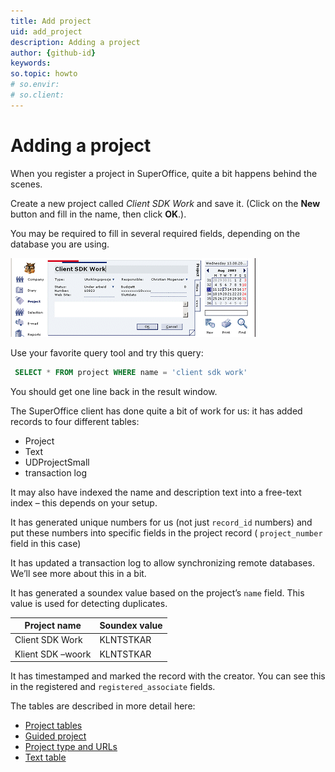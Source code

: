 ```yaml
---
title: Add project
uid: add_project
description: Adding a project
author: {github-id}
keywords:
so.topic: howto
# so.envir:
# so.client:
---
```


# Adding a project

When you register a project in SuperOffice, quite a bit happens behind the scenes.

Create a new project called *Client SDK Work* and save it. (Click on the **New** button and fill in the name, then click **OK**.).

You may be required to fill in several required fields, depending on the database you are using.

![Registering a new Project][img1]

Use your favorite query tool and try this query:

```SQL
 SELECT * FROM project WHERE name = 'client sdk work'
```

You should get one line back in the result window.

The SuperOffice client has done quite a bit of work for us: it has added records to four different tables:

* Project
* Text
* UDProjectSmall
* transaction log

It may also have indexed the name and description text into a free-text index – this depends on your setup.

It has generated unique numbers for us (not just `record_id` numbers) and put these numbers into specific fields in the project record ( `project_number` field in this case)

It has updated a transaction log to allow synchronizing remote databases. We’ll see more about this in a bit.

It has generated a soundex value based on the project’s `name` field. This value is used for detecting duplicates.

 | Project name | Soundex value |
 |---|---|
 | Client SDK Work   | KLNTSTKAR |
 | Klient SDK –woork | KLNTSTKAR |

It has timestamped and marked the record with the creator. You can see this in the registered and `registered_associate` fields.

The tables are described in more detail here:

* [Project tables][1]
* [Guided project][2]
* [Project type and URLs][3]
* [Text table][4]

<!-- Referenced links -->
[1]: project-tables.md
[2]: project-guide.md
[3]: project-type-and-url.md
[4]: text-table.md

<!-- Referenced images -->

[img1]: media/so-project.gif
